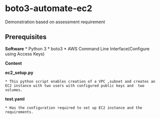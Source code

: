 # boto3-automate-ec2
Demonstration based on assessment requirement

## Prerequisites

**Software**
	* Python 3
	* boto3
	* AWS Command Line Interface(Configure using Access Keys)

**Content**

**ec2_setup.py**

	* This python script enables creation of a VPC ,subnet and creates an EC2 instance with two users with configured public keys and  two volumes.

**test.yaml**
	
	* Has the configuration required to set up EC2 instance and the requirements.
  
  
